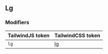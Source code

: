 ## Lg


### Modifiers

| TailwindJS token | TailwindCSS token |
| ----- | ----- |
| `lg` | [lg](https://tailwindcss.com/docs/hover-focus-and-other-states#responsive-breakpoints) |
